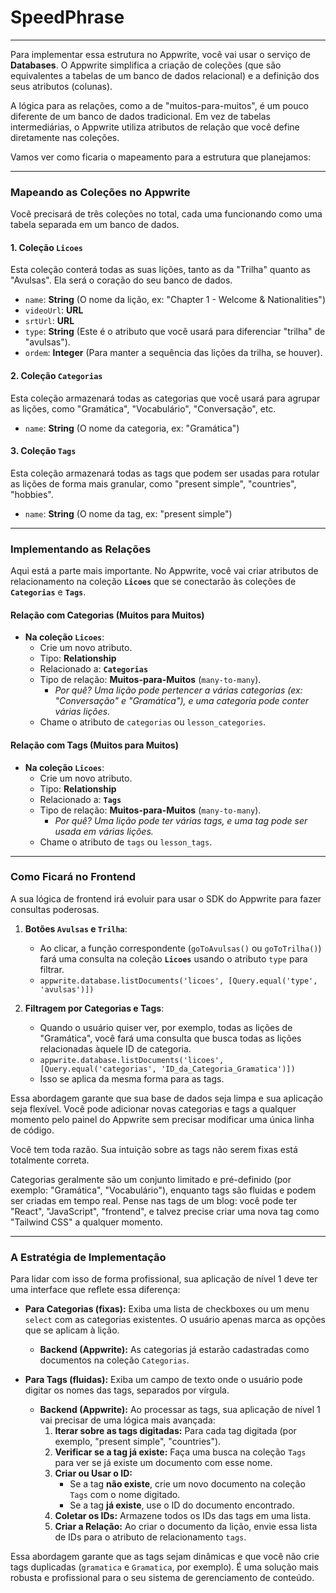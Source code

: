 # SpeedPhrase
---

Para implementar essa estrutura no Appwrite, você vai usar o serviço de **Databases**. O Appwrite simplifica a criação de coleções (que são equivalentes a tabelas de um banco de dados relacional) e a definição dos seus atributos (colunas).

A lógica para as relações, como a de "muitos-para-muitos", é um pouco diferente de um banco de dados tradicional. Em vez de tabelas intermediárias, o Appwrite utiliza atributos de relação que você define diretamente nas coleções.

Vamos ver como ficaria o mapeamento para a estrutura que planejamos:

---

### Mapeando as Coleções no Appwrite

Você precisará de três coleções no total, cada uma funcionando como uma tabela separada em um banco de dados.

#### **1. Coleção `Licoes`**

Esta coleção conterá todas as suas lições, tanto as da "Trilha" quanto as "Avulsas". Ela será o coração do seu banco de dados.

* `name`: **String** (O nome da lição, ex: "Chapter 1 - Welcome & Nationalities")
* `videoUrl`: **URL**
* `srtUrl`: **URL**
* `type`: **String** (Este é o atributo que você usará para diferenciar "trilha" de "avulsas").
* `ordem`: **Integer** (Para manter a sequência das lições da trilha, se houver).

#### **2. Coleção `Categorias`**

Esta coleção armazenará todas as categorias que você usará para agrupar as lições, como "Gramática", "Vocabulário", "Conversação", etc.

* `name`: **String** (O nome da categoria, ex: "Gramática")

#### **3. Coleção `Tags`**

Esta coleção armazenará todas as tags que podem ser usadas para rotular as lições de forma mais granular, como "present simple", "countries", "hobbies".

* `name`: **String** (O nome da tag, ex: "present simple")

---

### Implementando as Relações

Aqui está a parte mais importante. No Appwrite, você vai criar atributos de relacionamento na coleção **`Licoes`** que se conectarão às coleções de **`Categorias`** e **`Tags`**.

#### **Relação com Categorias (Muitos para Muitos)**

* **Na coleção `Licoes`**:
    * Crie um novo atributo.
    * Tipo: **Relationship**
    * Relacionado a: **`Categorias`**
    * Tipo de relação: **Muitos-para-Muitos** (`many-to-many`).
        * _Por quê? Uma lição pode pertencer a várias categorias (ex: "Conversação" e "Gramática"), e uma categoria pode conter várias lições._
    * Chame o atributo de `categorias` ou `lesson_categories`.

#### **Relação com Tags (Muitos para Muitos)**

* **Na coleção `Licoes`**:
    * Crie um novo atributo.
    * Tipo: **Relationship**
    * Relacionado a: **`Tags`**
    * Tipo de relação: **Muitos-para-Muitos** (`many-to-many`).
        * _Por quê? Uma lição pode ter várias tags, e uma tag pode ser usada em várias lições._
    * Chame o atributo de `tags` ou `lesson_tags`.

---

### Como Ficará no Frontend

A sua lógica de frontend irá evoluir para usar o SDK do Appwrite para fazer consultas poderosas.

1.  **Botões `Avulsas` e `Trilha`**:
    * Ao clicar, a função correspondente (`goToAvulsas()` ou `goToTrilha()`) fará uma consulta na coleção **`Licoes`** usando o atributo `type` para filtrar.
    * `appwrite.database.listDocuments('licoes', [Query.equal('type', 'avulsas')])`

2.  **Filtragem por Categorias e Tags**:
    * Quando o usuário quiser ver, por exemplo, todas as lições de "Gramática", você fará uma consulta que busca todas as lições relacionadas àquele ID de categoria.
    * `appwrite.database.listDocuments('licoes', [Query.equal('categorias', 'ID_da_Categoria_Gramatica')])`
    * Isso se aplica da mesma forma para as tags.

Essa abordagem garante que sua base de dados seja limpa e sua aplicação seja flexível. Você pode adicionar novas categorias e tags a qualquer momento pelo painel do Appwrite sem precisar modificar uma única linha de código.

Você tem toda razão. Sua intuição sobre as tags não serem fixas está totalmente correta.

Categorias geralmente são um conjunto limitado e pré-definido (por exemplo: "Gramática", "Vocabulário"), enquanto tags são fluidas e podem ser criadas em tempo real. Pense nas tags de um blog: você pode ter "React", "JavaScript", "frontend", e talvez precise criar uma nova tag como "Tailwind CSS" a qualquer momento.

---

### A Estratégia de Implementação

Para lidar com isso de forma profissional, sua aplicação de nível 1 deve ter uma interface que reflete essa diferença:

* **Para Categorias (fixas):** Exiba uma lista de checkboxes ou um menu `select` com as categorias existentes. O usuário apenas marca as opções que se aplicam à lição.
    * **Backend (Appwrite):** As categorias já estarão cadastradas como documentos na coleção `Categorias`.

* **Para Tags (fluidas):** Exiba um campo de texto onde o usuário pode digitar os nomes das tags, separados por vírgula.
    * **Backend (Appwrite):** Ao processar as tags, sua aplicação de nível 1 vai precisar de uma lógica mais avançada:
        1.  **Iterar sobre as tags digitadas:** Para cada tag digitada (por exemplo, "present simple", "countries").
        2.  **Verificar se a tag já existe:** Faça uma busca na coleção `Tags` para ver se já existe um documento com esse nome.
        3.  **Criar ou Usar o ID:**
            * Se a tag **não existe**, crie um novo documento na coleção `Tags` com o nome digitado.
            * Se a tag **já existe**, use o ID do documento encontrado.
        4.  **Coletar os IDs:** Armazene todos os IDs das tags em uma lista.
        5.  **Criar a Relação:** Ao criar o documento da lição, envie essa lista de IDs para o atributo de relacionamento `tags`.

Essa abordagem garante que as tags sejam dinâmicas e que você não crie tags duplicadas (`gramatica` e `Gramatica`, por exemplo). É uma solução mais robusta e profissional para o seu sistema de gerenciamento de conteúdo.
